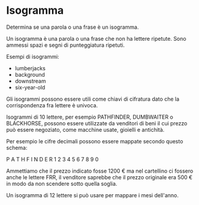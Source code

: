 # Isogramma

Determina se una parola o una frase è un isogramma.

Un isogramma è una parola o una frase che non ha lettere ripetute.
Sono ammessi spazi e segni di punteggiatura ripetuti.

Esempi di isogrammi:

- lumberjacks
- background
- downstream
- six-year-old

Gli isogrammi possono essere utili come chiavi di cifratura dato che la corrispondenza fra lettere è univoca. 

Isogrammi di 10 lettere, per esempio PATHFINDER, DUMBWAITER o BLACKHORSE, possono essere utilizzate da venditori di beni il cui prezzo può essere negoziato, come macchine usate, gioielli e antichità.

Per esempio le cifre decimali possono essere mappate secondo questo schema:

P	A	T	H	F	I	N	D	E	R
1	2	3	4	5	6	7	8	9	0

Ammettiamo che il prezzo indicato fosse 1200 € ma nel cartellino ci fossero anche le lettere FRR, il venditore saprebbe che il prezzo originale era 500 € in modo da non scendere sotto quella soglia.

Un isogramma di 12 lettere si può usare per mappare i mesi dell'anno.
